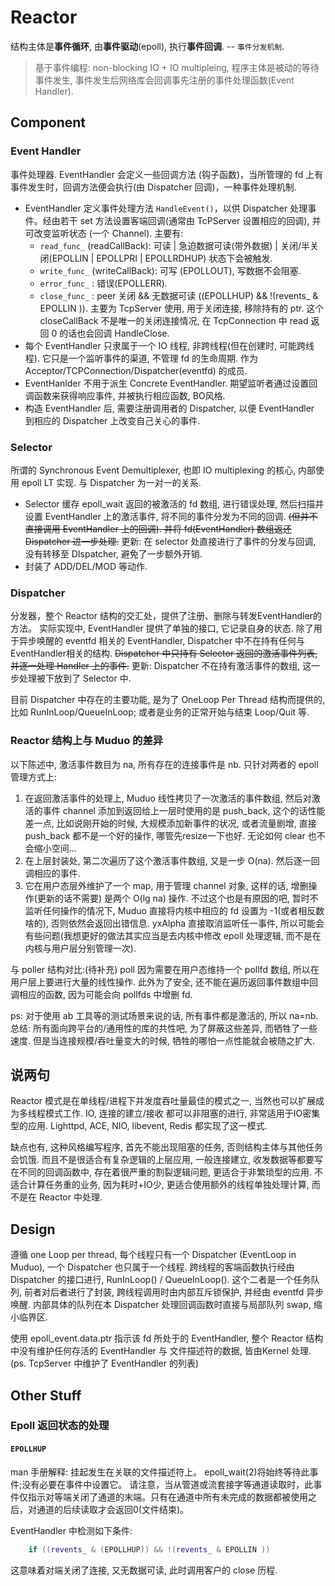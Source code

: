# Reactor

结构主体是**事件循环**, 由**事件驱动**(epoll), 执行**事件回调**. -- `事件分发机制`.

> 基于事件编程: non-blocking IO + IO multipleing, 程序主体是被动的等待事件发生, 事件发生后网络库会回调事先注册的事件处理函数(Event Handler).

## Component

### Event Handler
事件处理器. EventHandler 会定义一些回调方法 (钩子函数)，当所管理的 fd 上有事件发生时，回调方法便会执行(由 Dispatcher 回调)，一种事件处理机制.
* EventHandler 定义事件处理方法 `HandleEvent()`，以供 Dispatcher 处理事件。经由若干 set 方法设置客端回调(通常由 TcPServer 设置相应的回调), 并可改变监听状态 (一个 Channel). 主要有:
  * `read_func_` (readCallBack): 可读 | 急迫数据可读(带外数据) | 关闭/半关闭(EPOLLIN | EPOLLPRI | EPOLLRDHUP) 状态下会被触发. 
  * `write_func_` (writeCallBack): 可写 (EPOLLOUT), 写数据不会阻塞.
  * `error_func_` : 错误(EPOLLERR).
  * `close_func_` : peer 关闭 && 无数据可读 ((EPOLLHUP) && !(revents_ & EPOLLIN )). 主要为 TcpServer 使用, 用于关闭连接, 移除持有的 ptr. 这个 closeCallBack 不是唯一的关闭连接情况, 在 TcpConnection 中 read 返回 0 的话也会回调 HandleClose.
* 每个 EventHandler 只隶属于一个 IO 线程, 非跨线程(但在创建时, 可能跨线程). 它只是一个监听事件的渠道, 不管理 fd 的生命周期. 作为 Acceptor/TCPConnection/Dispatcher(eventfd) 的成员.
* EventHanlder 不用于派生 Concrete EventHandler. 期望监听者通过设置回调函数来获得响应事件, 并被执行相应函数, BO风格.
* 构造 EventHandler 后, 需要注册调用者的 Dispatcher, 以便 EventHandler 到相应的 Dispatcher 上改变自己关心的事件.

### Selector
所谓的 Synchronous Event Demultiplexer, 也即 IO multiplexing 的核心, 内部使用 epoll LT 实现. 与 Dispatcher 为一对一的关系.
*  Selector 缓存 epoll_wait 返回的被激活的 fd 数组, 进行错误处理, 然后扫描并设置 EventHandler 上的激活事件, 将不同的事件分发为不同的回调. ~~(但并不直接调用 EventHandler 上的回调). 并将 fd(EventHandler) 数组返还 Dispatcher 进一步处理.~~
更新: 在 selector 处直接进行了事件的分发与回调, 没有转移至 DIspatcher, 避免了一步额外开销.
* 封装了 ADD/DEL/MOD 等动作.

### Dispatcher
分发器，整个 Reactor 结构的交汇处，提供了注册、删除与转发EventHandler的方法。
实际实现中, EventHandler 提供了单独的接口, 它记录自身的状态. 除了用于异步唤醒的 eventfd 相关的 EventHandler, Dispatcher 中不在持有任何与 EventHandler相关的结构. ~~Dispatcher 中只持有 Selector 返回的激活事件列表, 并逐一处理 Handler 上的事件.~~
更新: Dispatcher 不在持有激活事件的数组, 这一步处理被下放到了 Selector 中.

目前 Dispatcher 中存在的主要功能, 是为了 OneLoop Per Thread 结构而提供的, 比如 RunInLoop/QueueInLoop; 或者是业务的正常开始与结束 Loop/Quit 等.

### Reactor 结构上与 Muduo 的差异
以下陈述中, 激活事件数目为 na, 所有存在的连接事件是 nb. 
只针对两者的 epoll 管理方式上:
1. 在返回激活事件的处理上, Muduo 线性拷贝了一次激活的事件数组, 然后对激活的事件 channel 添加到返回给上一层时使用的是 push_back, 这个的话性能差一点, 比如说刚开始的时候, 大规模添加新事件的状况, 或者流量剧增, 直接 push_back 都不是一个好的操作, 哪管先resize一下也好. 无论如何 clear 也不会缩小空间...
2. 在上层封装处, 第二次遍历了这个激活事件数组, 又是一步 O(na). 然后逐一回调相应的事件.
3. 它在用户态层外维护了一个 map, 用于管理 channel 对象, 这样的话, 增删操作(更新的话不需要) 是两个 O(lg na) 操作. 不过这个也是有原因的吧, 暂时不监听任何操作的情况下, Muduo 直接将内核中相应的 fd 设置为 -1(或者相反数啥的), 否则依然会返回出错信息. yxAlpha 直接取消监听任一事件, 所以可能会有些问题(我想更好的做法其实应当是去内核中修改 epoll 处理逻辑, 而不是在内核与用户层分别管理一次).

与 poller 结构对比:(待补充) poll 因为需要在用户态维持一个 pollfd 数组, 所以在用户层上要进行大量的线性操作. 此外为了安全, 还不能在遍历返回事件数组中回调相应的函数, 因为可能会向 pollfds 中增删 fd.

ps: 对于使用 ab 工具等的测试场景来说的话, 所有事件都是激活的, 所以 na=nb.
总结: 所有面向跨平台的/通用性的库的共性吧, 为了屏蔽这些差异, 而牺牲了一些速度. 但是当连接规模/吞吐量变大的时候, 牺牲的哪怕一点性能就会被随之扩大.

## 说两句
Reactor 模式是在单线程/进程下并发度吞吐量最佳的模式之一, 当然也可以扩展成为多线程模式工作. IO, 连接的建立/接收 都可以非阻塞的进行, 非常适用于IO密集型的应用. Lighttpd, ACE, NIO, libevent, Redis 都实现了这一模式.

缺点也有, 这种风格编写程序, 首先不能出现阻塞的任务, 否则结构主体与其他任务会饥饿. 而且不是很适合有复杂逻辑的上层应用, 一般连接建立, 收发数据等都要写在不同的回调函数中, 存在着很严重的割裂逻辑问题, 更适合于非繁琐型的应用. 不适合计算任务重的业务, 因为耗时+IO少, 更适合使用额外的线程单独处理计算, 而不是在 Reactor 中处理.

## Design
遵循 one Loop per thread, 每个线程只有一个 Dispatcher (EventLoop in Muduo), 一个 Dispatcher 也只属于一个线程. 跨线程的客端函数执行经由 Dispatcher 的接口进行, RunInLoop() / QueueInLoop(). 这个二者是一个任务队列, 前者对后者进行了封装, 跨线程调用时由内部互斥锁保护, 并经由 eventfd 异步唤醒. 内部具体的队列在本 Dispatcher 处理回调函数时直接与局部队列 swap, 缩小临界区.

使用 epoll_event.data.ptr 指示该 fd 所处于的 EventHandler, 整个 Reactor 结构中没有维护任何存活的 EventHandler 与 文件描述符的数据, 皆由Kernel 处理. (ps. TcpServer 中维护了 EventHandler 的列表)

## Other Stuff

### Epoll 返回状态的处理

#### `EPOLLHUP`
man 手册解释:
挂起发生在关联的文件描述符上。
epoll_wait(2)将始终等待此事件;没有必要在事件中设置它。
请注意，当从管道或流套接字等通道读取时，此事件仅指示对等端关闭了通道的末端。只有在通道中所有未完成的数据都被使用之后，对通道的后续读取才会返回0(文件结束)。

EventHandler 中检测如下条件:
```C++
    if ((revents_ & (EPOLLHUP)) && !(revents_ & EPOLLIN ))
```
这意味着对端关闭了连接, 又无数据可读, 此时调用客户的 close 历程.
